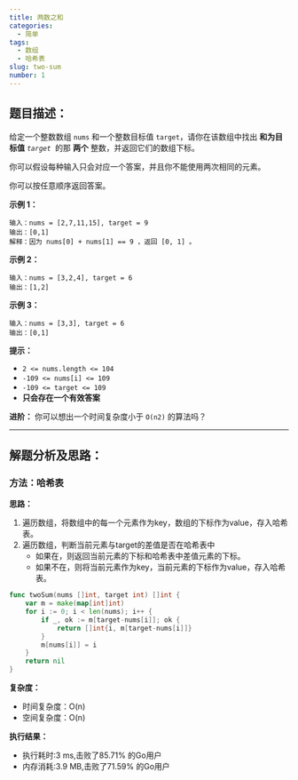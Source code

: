 ```yaml
---
title: 两数之和
categories:
  - 简单
tags: 
  - 数组
  - 哈希表
slug: two-sum
number: 1
---
```


## 题目描述：

给定一个整数数组 `nums` 和一个整数目标值 `target`，请你在该数组中找出 **和为目标值** _`target`_  的那 **两个** 整数，并返回它们的数组下标。

你可以假设每种输入只会对应一个答案，并且你不能使用两次相同的元素。

你可以按任意顺序返回答案。

**示例 1：**

```
输入：nums = [2,7,11,15], target = 9
输出：[0,1]
解释：因为 nums[0] + nums[1] == 9 ，返回 [0, 1] 。

```

**示例 2：**

```
输入：nums = [3,2,4], target = 6
输出：[1,2]

```

**示例 3：**

```
输入：nums = [3,3], target = 6
输出：[0,1]

```

**提示：**

- `2 <= nums.length <= 104`
- `-109 <= nums[i] <= 109`
- `-109 <= target <= 109`
- **只会存在一个有效答案**

**进阶：** 你可以想出一个时间复杂度小于 `O(n2)` 的算法吗？

---
## 解题分析及思路：

### 方法：哈希表

**思路：**

1. 遍历数组，将数组中的每一个元素作为key，数组的下标作为value，存入哈希表。
2. 遍历数组，判断当前元素与target的差值是否在哈希表中
   - 如果在，则返回当前元素的下标和哈希表中差值元素的下标。
   - 如果不在，则将当前元素作为key，当前元素的下标作为value，存入哈希表。

```go
func twoSum(nums []int, target int) []int {
	var m = make(map[int]int)
	for i := 0; i < len(nums); i++ {
		if _, ok := m[target-nums[i]]; ok {
			return []int{i, m[target-nums[i]]}
		}
		m[nums[i]] = i
	}
	return nil
}
```

**复杂度：**

- 时间复杂度：O(n)
- 空间复杂度：O(n)

**执行结果：**

- 执行耗时:3 ms,击败了85.71% 的Go用户
- 内存消耗:3.9 MB,击败了71.59% 的Go用户
